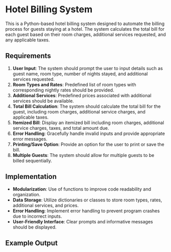 # Hotel Billing System

This is a Python-based hotel billing system designed to automate the billing process for guests staying at a hotel. The system calculates the total bill for each guest based on their room charges, additional services requested, and any applicable taxes.

## Requirements

1. **User Input**: The system should prompt the user to input details such as guest name, room type, number of nights stayed, and additional services requested.
2. **Room Types and Rates**: Predefined list of room types with corresponding nightly rates should be provided.
3. **Additional Services**: Predefined prices associated with additional services should be available.
4. **Total Bill Calculation**: The system should calculate the total bill for the guest, including room charges, additional service charges, and applicable taxes.
5. **Itemized Bill**: Display an itemized bill including room charges, additional service charges, taxes, and total amount due.
6. **Error Handling**: Gracefully handle invalid inputs and provide appropriate error messages.
7. **Printing/Save Option**: Provide an option for the user to print or save the bill.
8. **Multiple Guests**: The system should allow for multiple guests to be billed sequentially.

## Implementation

- **Modularization**: Use of functions to improve code readability and organization.
- **Data Storage**: Utilize dictionaries or classes to store room types, rates, additional services, and prices.
- **Error Handling**: Implement error handling to prevent program crashes due to incorrect inputs.
- **User-Friendly Interface**: Clear prompts and informative messages should be displayed.

## Example Output

